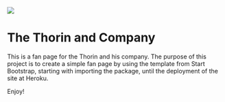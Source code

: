 <img src="https://codeinstitute.s3.amazonaws.com/fullstack/ci_logo_small.png" style="margin: 0;">

# The Thorin and Company

This is a fan page for the Thorin and his company. The purpose of this project is to create a simple fan page by using the template from Start Bootstrap, starting with importing the package, until the deployment of the site at Heroku.

Enjoy!